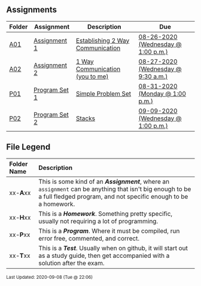 ## Assignments
| Folder | Assignment | Description | Due|
 | ------------|------------|------------|------------|
 | [A01](https://github.com/rugbyprof/4883-Programming_Techniques/tree/master/Assignments/A01) | [ Assignment 1 ](https://github.com/rugbyprof/4883-Programming_Techniques/tree/master/Assignments/A01) | [ Establishing 2 Way Communication](https://github.com/rugbyprof/4883-Programming_Techniques/tree/master/Assignments/A01) | [08-26-2020 (Wednesday @ 1:00 p.m.)](https://github.com/rugbyprof/4883-Programming_Techniques/tree/master/Assignments/A01) |
 | [A02](https://github.com/rugbyprof/4883-Programming_Techniques/tree/master/Assignments/A02) | [ Assignment 2 ](https://github.com/rugbyprof/4883-Programming_Techniques/tree/master/Assignments/A02) | [ 1 Way Communication (you to me)](https://github.com/rugbyprof/4883-Programming_Techniques/tree/master/Assignments/A02) | [08-27-2020 (Wednesday @ 9:30 a.m.)](https://github.com/rugbyprof/4883-Programming_Techniques/tree/master/Assignments/A02) |
 | [P01](https://github.com/rugbyprof/4883-Programming_Techniques/tree/master/Assignments/P01) | [ Program Set 1 ](https://github.com/rugbyprof/4883-Programming_Techniques/tree/master/Assignments/P01) | [ Simple Problem Set](https://github.com/rugbyprof/4883-Programming_Techniques/tree/master/Assignments/P01) | [08-31-2020 (Monday @ 1:00 p.m.)](https://github.com/rugbyprof/4883-Programming_Techniques/tree/master/Assignments/P01) |
 | [P02](https://github.com/rugbyprof/4883-Programming_Techniques/tree/master/Assignments/P02) | [ Program Set 2 ](https://github.com/rugbyprof/4883-Programming_Techniques/tree/master/Assignments/P02) | [ Stacks](https://github.com/rugbyprof/4883-Programming_Techniques/tree/master/Assignments/P02) | [09-09-2020 (Wednesday @ 1:00 p.m.)](https://github.com/rugbyprof/4883-Programming_Techniques/tree/master/Assignments/P02) |

    
## File Legend

| Folder Name | Description |
|:-----------|:-------------|
|xx-**A**xx | This is some kind of an ***Assignment***, where an `assignment` can be anything that isn't big enough to be a full fledged program, and not specific enough to be a homework. |
|xx-**H**xx | This is a ***Homework***. Something pretty specific, usually not requiring a lot of programming. |
|xx-**P**xx | This is a ***Program***. Where it must be compiled, run error free, commented, and correct. |
|xx-**T**xx | This is a ***Test***. Usually when on github, it will start out as a study guide, then get accompanied with a solution after the exam. |

    
<sup>Last Updated: 2020-09-08 (Tue @ 22:06)</sup>